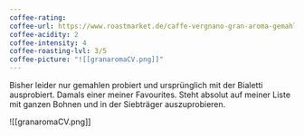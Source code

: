 ```yaml
---
coffee-rating: 
coffee-url: https://www.roastmarket.de/caffe-vergnano-gran-aroma-gemahlen-250g.html
coffee-acidity: 2
coffee-intensity: 4
coffee-roasting-lvl: 3/5
coffee-picture: "![[granaromaCV.png]]"
---
```

Bisher leider nur gemahlen probiert und ursprünglich mit der Bialetti ausprobiert. Damals einer meiner Favourites. 
Steht absolut auf meiner Liste mit ganzen Bohnen und in der Siebträger auszuprobieren.

![[granaromaCV.png]]